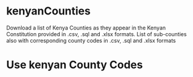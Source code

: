# kenyanCounties
Download a list of Kenya Counties as they appear in the Kenyan Constitution provided in .csv, .sql and .xlsx formats. 
List of sub-counties also with corresponding county codes in .csv, .sql and .xlsx formats


# Use kenyan County Codes
